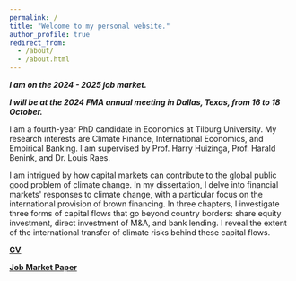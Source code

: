 ```yaml
---
permalink: /
title: "Welcome to my personal website."
author_profile: true
redirect_from: 
  - /about/
  - /about.html
---
```

***I am on the 2024 - 2025 job market.***

***I will be at the 2024 FMA annual meeting in Dallas, Texas, from 16 to 18 October.***

I am a fourth-year PhD candidate in Economics at Tilburg University. My research interests are Climate Finance, International Economics, and Empirical Banking. I am supervised by Prof. Harry Huizinga, Prof. Harald Benink, and Dr. Louis Raes.

I am intrigued by how capital markets can contribute to the global public good problem of climate change. In my dissertation, I delve into financial markets' responses to climate change, with a particular focus on the international provision of brown financing. In three chapters, I investigate three forms of capital flows that go beyond country borders: share equity investment, direct investment of M&A, and bank lending. I reveal the extent of the international transfer of climate risks behind these capital flows.
<br />   

 
**[CV](https://www.dropbox.com/scl/fi/qijnx8gppf8potsj0bdlx/cv.pdf?rlkey=424j0xubetuhuwn012fmc4hv2&st=wbc0d7eu&dl=0)**

**[Job Market Paper](https://lishuz.github.io/research/)**


